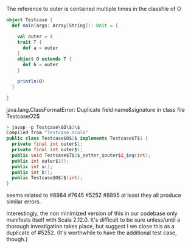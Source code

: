 The reference to outer is contained multiple times in the classfile of O
```scala
object Testcase {
  def main(args: Array[String]): Unit = {

    val outer = 4
    trait T {
      def a = outer
    }
    object O extends T {
      def b = outer
    }

    println(O)
  }

}

```

java.lang.ClassFormatError: Duplicate field name&signature in class file Testcase$O$2$

```java
> javap -p Testcase\$O\$2\$
Compiled from "Testcase.scala"
public class Testcase$O$2$ implements Testcase$T$1 {
  private final int outer$1;
  private final int outer$1;
  public void Testcase$T$1$_setter_$outer$1_$eq(int);
  public int outer$1();
  public int a();
  public int b();
  public Testcase$O$2$(int);
}

```

seems related to 
#8984
#7645
#5252
#8895
at least they all produce similar errors.


Interestingly, the non minimized version of this in our codebase only manifests itself with Scala 2.12.0.
It's difficult to be sure unless/until a thorough investigation takes place, but suggest I we close this as a duplicate of #5252. (It's worthwhile to have the additional test case, though.)
